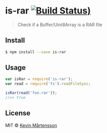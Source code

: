 # is-rar [![Build Status](http://img.shields.io/travis/kevva/is-rar/master.svg?style=flat))](https://travis-ci.org/kevva/is-rar)

> Check if a Buffer/Uint8Array is a RAR file

## Install

```sh
$ npm install --save is-rar
```

## Usage

```js
var isRar = require('is-rar');
var read = require('fs').readFileSync;

isRar(read('foo.rar'));
//=> true
```

## License

MIT © [Kevin Mårtensson](https://github.com/kevva)
